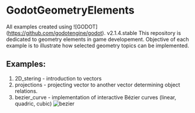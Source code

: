 # GodotGeometryElements
All examples created using ![GODOT] (https://github.com/godotengine/godot). v2.1.4.stable
This repository is dedicated to geometry elements in game developement. 
Objective of each example is to illustrate how selected geometry topics can be implemented.

## Examples:
  1. 2D_stering - introduction to vectors
  2. projections - projecting vector to another vector determining object relations.
  3. bezier_curve - implementation of interactive Bézier curves (linear, quadric, cubic)
  ![bezier](https://github.com/JohnMeadow1/GodotGeometryElements/assets/examples_animations/bezier.gif)
